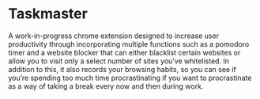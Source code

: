 # Taskmaster

A work-in-progress chrome extension designed to increase user productivity through incorporating multiple functions such as a pomodoro timer and a website blocker that can either blacklist certain websites or allow you to visit only a select number of sites you’ve whitelisted. In addition to this, it also records your browsing habits, so you can see if you’re spending too much time procrastinating if you want to procrastinate as a way of taking a break every now and then during work. 
